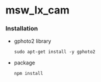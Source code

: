 # msw_lx_cam

### Installation
- gphoto2 library
   ```
   sudo apt-get install -y gphoto2
   ```
- package
  ```
  npm install
  ```
 
